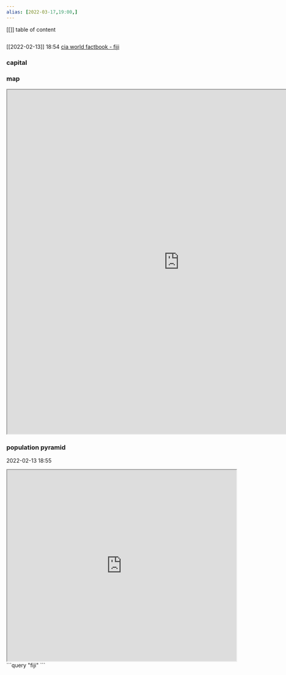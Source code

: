 ```yaml
---
alias: [2022-03-17,19:00,]
---
```

[[]]
table of content
```toc
```
[[2022-02-13]] 18:54
[cia world factbook - fiji](https://www.cia.gov/the-world-factbook/countries/fiji)
### capital

### map
<iframe src="https://duckduckgo.com/?t=ffab&q=fiji&ia=web&iaxm=about" width="900" height="900" ></iframe>

### population pyramid

2022-02-13 18:55

<iframe src="https://www.populationpyramid.net/fiji/2019/" width="600" height="500" ></iframe>
```query
"fiji"
```